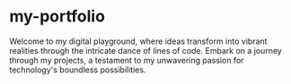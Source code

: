 # my-portfolio
Welcome to my digital playground, where ideas transform into vibrant realities through the intricate dance of lines of code. Embark on a journey through my projects, a testament to my unwavering passion for technology's boundless possibilities.
